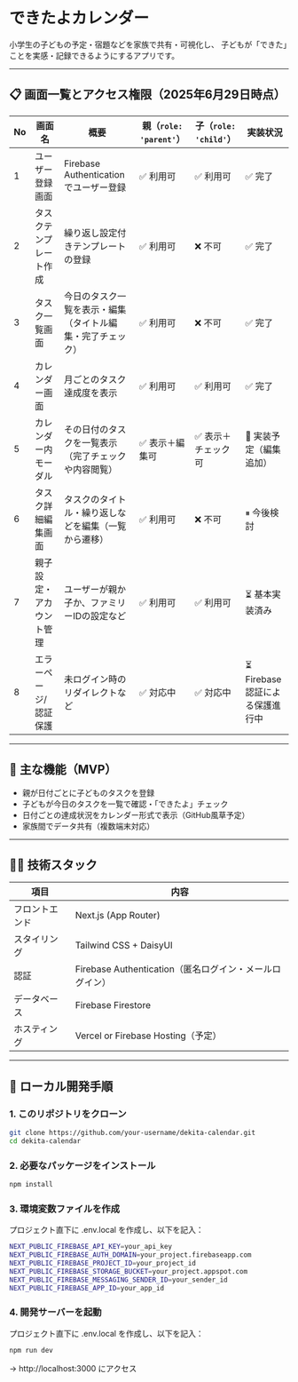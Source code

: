 # できたよカレンダー

小学生の子どもの予定・宿題などを家族で共有・可視化し、
子どもが「できた」ことを実感・記録できるようにするアプリです。

---

## 📋 画面一覧とアクセス権限（2025年6月29日時点）
| No | 画面名          | 概要                             | 親（`role: 'parent'`） | 子（`role: 'child'`） | 実装状況                 |
| -- | ------------ | ------------------------------ | ------------------- | ------------------ | -------------------- |
| 1  | ユーザー登録画面     | Firebase Authenticationでユーザー登録 | ✅ 利用可               | ✅ 利用可              | ✅ 完了                 |
| 2  | タスクテンプレート作成  | 繰り返し設定付きテンプレートの登録              | ✅ 利用可               | ❌ 不可               | ✅ 完了                 |
| 3  | タスク一覧画面      | 今日のタスク一覧を表示・編集（タイトル編集・完了チェック）  | ✅ 利用可               | ❌ 不可               | ✅ 完了                 |
| 4  | カレンダー画面      | 月ごとのタスク達成度を表示                  | ✅ 利用可               | ✅ 利用可              | ✅ 完了                 |
| 5  | カレンダー内モーダル   | その日付のタスクを一覧表示（完了チェックや内容閲覧）     | ✅ 表示＋編集可            | ✅ 表示＋チェック可         | 🔄 実装予定（編集追加）        |
| 6  | タスク詳細編集画面    | タスクのタイトル・繰り返しなどを編集（一覧から遷移）     | ✅ 利用可               | ❌ 不可               | ⏸ 今後検討               |
| 7  | 親子設定・アカウント管理 | ユーザーが親か子か、ファミリーIDの設定など         | ✅ 利用可               | ✅ 利用可              | ⏳ 基本実装済み             |
| 8  | エラーページ/認証保護  | 未ログイン時のリダイレクトなど                | ✅ 対応中               | ✅ 対応中              | ⏳ Firebase認証による保護進行中 |

---

## 🎯 主な機能（MVP）

- 親が日付ごとに子どものタスクを登録
- 子どもが今日のタスクを一覧で確認・「できたよ」チェック
- 日付ごとの達成状況をカレンダー形式で表示（GitHub風草予定）
- 家族間でデータ共有（複数端末対応）

---

## 🧑‍💻 技術スタック

| 項目           | 内容                                                    |
| -------------- | ------------------------------------------------------- |
| フロントエンド | Next.js (App Router)                                    |
| スタイリング   | Tailwind CSS + DaisyUI                                  |
| 認証           | Firebase Authentication（匿名ログイン・メールログイン） |
| データベース   | Firebase Firestore                                      |
| ホスティング   | Vercel or Firebase Hosting（予定）                      |

---

## 🚀 ローカル開発手順

### 1. このリポジトリをクローン

```bash
git clone https://github.com/your-username/dekita-calendar.git
cd dekita-calendar
```

### 2. 必要なパッケージをインストール

```bash
npm install
```

### 3. 環境変数ファイルを作成

プロジェクト直下に .env.local を作成し、以下を記入：

```bash
NEXT_PUBLIC_FIREBASE_API_KEY=your_api_key
NEXT_PUBLIC_FIREBASE_AUTH_DOMAIN=your_project.firebaseapp.com
NEXT_PUBLIC_FIREBASE_PROJECT_ID=your_project_id
NEXT_PUBLIC_FIREBASE_STORAGE_BUCKET=your_project.appspot.com
NEXT_PUBLIC_FIREBASE_MESSAGING_SENDER_ID=your_sender_id
NEXT_PUBLIC_FIREBASE_APP_ID=your_app_id
```

### 4. 開発サーバーを起動

プロジェクト直下に .env.local を作成し、以下を記入：

```bash
npm run dev
```

→ http://localhost:3000 にアクセス
